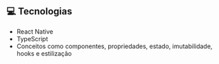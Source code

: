## 💻 Tecnologias

- React Native
- TypeScript
- Conceitos como componentes, propriedades, estado, imutabilidade, hooks e estilização
